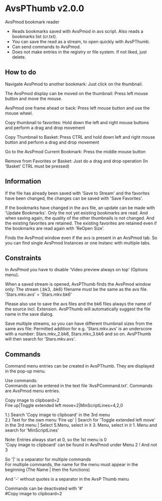 # AvsPThumb v2.0.0
AvsPmod bookmark reader

- Reads bookmarks saved with AvsPmod in avs script. Also reads a bookmarks list (cr.txt).
- You can save the read as a stream, to open quickly with AvsPThumb.
- Can send commands to AvsPmod.
- Does not make entries in the registry or file system. If not liked, just delete.  

How to do
---------------
Navigate AvsPmod to another bookmark:
Just click on the thumbnail.

The AvsPmod display can be moved on the thumbnail:
Press left mouse button and move the mouse.

AvsPmod one frame ahead or back:
Press left mouse button and use the mouse wheel.

Copy thumbnail to favorites:
Hold down the left and right mouse buttons and perform a drag and drop movement

Copy Thumbnail to Basket:
Press CTRL and hold down left and right mouse button and perform a drag and drop movement

Go to the AvsPmod Current Bookmark:
Press the middle mouse button

Remove from Favorites or Basket:
Just do a drag and drop operation (In 'Basket' CTRL must be pressed)

Information
----------------
If the file has already been saved with 'Save to Stream' and the favorites have been changed, the changes can be saved with 'Save Favorites'.

If the bookmarks have changed in the avs file, an update can be made with 'Update Bookmarks'. Only the not yet existing bookmarks are read.
And when saving again, the quality of the other thumbnails is not changed. And the existing favorites are retained. 
The existing favorites are retained even if the bookmarks are read again with 'ReOpen Size'.

Finds the AvsPmod window even if the avs is present in an AvsPmod tab. So you can find single AvsPmod Instances or one Instanc with multiple tabs.

Constraints
----------------
In AvsPmod you have to disable 'Video preview always on top' (Options menu).

When a saved stream is opened, AvsPThumb finds the AvsPmod window only:
The stream (.bk3, .bk6) filename must be the same as the avs file. 'Stars.mkv.avs' = 'Stars.mkv.bk6'

Please also use to save the avs files and the bk6 files always the name of the source incl. Extension.
AvsPThumb will automatically suggest the file name in the save dialog.

Save multiple streams, so you can have different thumbnail sizes from the same avs file:
Permitted addition for e.g. 'Stars.mkv.avs' is an underscore with a number: Stars.mkv_2.bk6, Stars.mkv_3.bk6 and so on.
AvsPThumb will then search for 'Stars.mkv.avs'.

Commands
-------------
Command menu entries can be created in AvsPThumb. They are displayed in the pop-up menu.  

Use commands:  
Commands can be entered in the text file 'AvsPCommand.txt'. Commands are AvsPmod menu entries.  

Copy image to clipboard=2  
Fire up|Toggle extended left move=2|MinScriptLines=4,2,0  

1.) Search 'Copy image to clipboard' in the 3rd menu  
2.) Text for the own menu 'Fire up' | Search for 'Toggle extended left move' in the 3rd menu | Select 5.Menu, select in it 3. Menu, select in it 1. Menu and search for 'MinScriptLines'  
 
Note: Entries always start at 0, so the 1st menu is 0  
'Copy image to clipboard' can be found in AvsPmod under Menu 2 ! And not 3  
  
So '|' is a separator for multiple commands  
For multiple commands, the name for the menu must appear in the beginning (The Name | then the functions)  
 
And '-' without quotes is a separator in the AvsP Thumb menu  

Commands can be deactivated with '#'  
#Copy image to clipboard=2  

